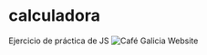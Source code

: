 # calculadora
Ejercicio de práctica de JS
![Café Galicia Website](https://user-images.githubusercontent.com/82746129/193717474-8b3dc0a3-a65d-4215-9914-50d3b4e1e1b0.png)
